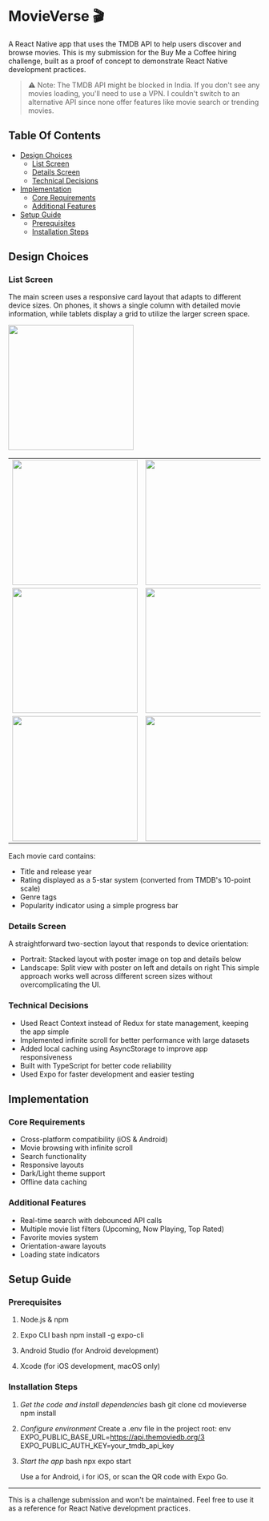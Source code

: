 # MovieVerse 🎬

A React Native app that uses the TMDB API to help users discover and browse movies. This is my submission for the Buy Me a Coffee hiring challenge, built as a proof of concept to demonstrate React Native development practices.

> ⚠ Note: The TMDB API might be blocked in India. If you don't see any movies loading, you'll need to use a VPN. I couldn't switch to an alternative API since none offer features like movie search or trending movies.

## Table Of Contents

* [Design Choices](#design-choices)
   * [List Screen](#list-screen)
   * [Details Screen](#details-screen)
   * [Technical Decisions](#technical-decisions)
* [Implementation](#implementation)
   * [Core Requirements](#core-requirements)
   * [Additional Features](#additional-features)
* [Setup Guide](#setup-guide)
   * [Prerequisites](#prerequisites)
   * [Installation Steps](#installation-steps)

## Design Choices

### List Screen
The main screen uses a responsive card layout that adapts to different device sizes. On phones, it shows a single column with detailed movie information, while tablets display a grid to utilize the larger screen space.

<table>
  <tr>
    <td><img src="https://github.com/user-attachments/assets/00b27137-297a-4e2d-a19f-74247b5b3087" width="250"></td>
    <td><img src="https://github.com/user-attachments/assets/c00c769d-d946-448a-a79f-4f3af5165fbb" width="250"></td>
     <td><img src="https://github.com/user-attachments/assets/0e3ad7ae-1d1d-4351-8cc7-4e22040ef173" width="250"></td>
    <td><img src="https://github.com/user-attachments/assets/2d87a439-bb63-482e-9b95-1fcad133c8da" width="250"></td>
  </tr>
  <tr>
    <td><img src="https://github.com/user-attachments/assets/d4e95848-d8f1-460b-b421-4a7faf02dfd9" width="250"></td>
    <td><img src="https://github.com/user-attachments/assets/7dd511f7-bf08-4515-8fa7-ea8f86225c63" width="250"></td>
     <td><img src="https://github.com/user-attachments/assets/3442497e-3fed-4dc8-bbf3-0f9240b15b07" width="250"></td>
    <td><img src="https://github.com/user-attachments/assets/95e61986-4ed4-4098-a302-db194a6e571a" width="250"></td>
  </tr>
  <tr>
    <td><img src="https://github.com/user-attachments/assets/760eb837-539c-4145-b67b-884132fe83b7" width="250"></td>
    <td><img src="https://github.com/user-attachments/assets/0654d4a7-a07d-43a7-b959-b7faa28c0ef1" width="250"></td>
    <td"><img src="https://github.com/user-attachments/assets/afae33c6-aa58-490f-bb85-5dd23c12e138" width="250"></td>
  </tr>
  <tr>
  
  </tr>
</table>

Each movie card contains:
- Title and release year
- Rating displayed as a 5-star system (converted from TMDB's 10-point scale)
- Genre tags
- Popularity indicator using a simple progress bar

### Details Screen
A straightforward two-section layout that responds to device orientation:
- Portrait: Stacked layout with poster image on top and details below
- Landscape: Split view with poster on left and details on right
This simple approach works well across different screen sizes without overcomplicating the UI.

### Technical Decisions
- Used React Context instead of Redux for state management, keeping the app simple
- Implemented infinite scroll for better performance with large datasets
- Added local caching using AsyncStorage to improve app responsiveness
- Built with TypeScript for better code reliability
- Used Expo for faster development and easier testing

## Implementation

### Core Requirements
- Cross-platform compatibility (iOS & Android)
- Movie browsing with infinite scroll
- Search functionality
- Responsive layouts
- Dark/Light theme support
- Offline data caching

### Additional Features
- Real-time search with debounced API calls
- Multiple movie list filters (Upcoming, Now Playing, Top Rated)
- Favorite movies system
- Orientation-aware layouts
- Loading state indicators

## Setup Guide

### Prerequisites
1. Node.js & npm
2. Expo CLI
   bash
   npm install -g expo-cli
   
3. Android Studio (for Android development)
4. Xcode (for iOS development, macOS only)

### Installation Steps

1. *Get the code and install dependencies*
   bash
   git clone <repository-url>
   cd movieverse
   npm install
   

2. *Configure environment*
   Create a .env file in the project root:
   env
   EXPO_PUBLIC_BASE_URL=https://api.themoviedb.org/3
   EXPO_PUBLIC_AUTH_KEY=your_tmdb_api_key
   

3. *Start the app*
   bash
   npx expo start
   
   Use a for Android, i for iOS, or scan the QR code with Expo Go.

---

This is a challenge submission and won't be maintained. Feel free to use it as a reference for React Native development practices.

